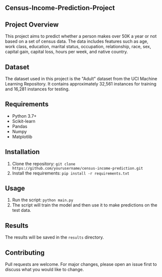 ## Census-Income-Prediction-Project


## Project Overview
This project aims to predict whether a person makes over 50K a year or not based on a set of census data. The data includes features such as age, work class, education, marital status, occupation, relationship,
 race, sex, capital gain, capital loss, hours per week, and native country.

## Dataset
The dataset used in this project is the "Adult" dataset from the UCI Machine Learning Repository. It contains approximately 32,561 instances for training and 16,281 instances for testing.

## Requirements
- Python 3.7+
- Scikit-learn
- Pandas
- Numpy
- Matplotlib

## Installation
1. Clone the repository: `git clone https://github.com/yourusername/census-income-prediction.git`
2. Install the requirements: `pip install -r requirements.txt`

## Usage
1. Run the script: `python main.py`
2. The script will train the model and then use it to make predictions on the test data.

## Results
The results will be saved in the `results` directory.

## Contributing
Pull requests are welcome. For major changes, please open an issue first to discuss what you would like to change.
